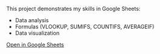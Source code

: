 This project demonstrates my skills in Google Sheets:

- Data  analysis
- Formulas (VLOOKUP, SUMIFS, COUNTIFS, AVERAGEIF)
- Data visualization 

[Open in Google Sheets](https://docs.google.com/spreadsheets/d/11DqTXhbEQMQh5THI5p0l68HQatr3xyRcqhcKQp5sw8s/edit?usp=sharing)
